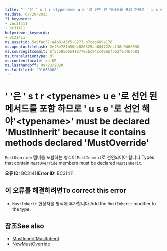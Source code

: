 ```yaml
---
title: "' '은 ' s t r <typename> u e '로 선언 된 메서드를 포함 하므로 ' u s e '로 선언 해야"
ms.date: 07/20/2015
f1_keywords:
- vbc31411
- bc31411
helpviewer_keywords:
- BC31411
ms.assetid: 5a9f4c57-a4b8-45f5-8273-b7caa689a170
ms.openlocfilehash: 2ef3e781b50dc886329aa684722ecf38e9406030
ms.sourcegitcommit: bf5c5850654187705bc94cc40ebfb62fe346ab02
ms.translationtype: MT
ms.contentlocale: ko-KR
ms.lasthandoff: 09/23/2020
ms.locfileid: "91066388"
---
```

# <a name="typename-must-be-declared-mustinherit-because-it-contains-methods-declared-mustoverride"></a><span data-ttu-id="6e55c-102">' '은 ' s t r \<typename> u e '로 선언 된 메서드를 포함 하므로 ' u s e '로 선언 해야</span><span class="sxs-lookup"><span data-stu-id="6e55c-102">'\<typename>' must be declared 'MustInherit' because it contains methods declared 'MustOverride'</span></span>

<span data-ttu-id="6e55c-103">`MustOverride` 멤버를 포함하는 형식이 `MustInherit`로 선언되어야 합니다.</span><span class="sxs-lookup"><span data-stu-id="6e55c-103">Types that contain `MustOverride` members must be declared `MustInherit`.</span></span>  
  
 <span data-ttu-id="6e55c-104">**오류 ID:** BC31411</span><span class="sxs-lookup"><span data-stu-id="6e55c-104">**Error ID:** BC31411</span></span>  
  
## <a name="to-correct-this-error"></a><span data-ttu-id="6e55c-105">이 오류를 해결하려면</span><span class="sxs-lookup"><span data-stu-id="6e55c-105">To correct this error</span></span>  
  
- <span data-ttu-id="6e55c-106">`MustInherit` 한정자를 형식에 추가합니다.</span><span class="sxs-lookup"><span data-stu-id="6e55c-106">Add the `MustInherit` modifier to the type.</span></span>  
  
## <a name="see-also"></a><span data-ttu-id="6e55c-107">참조</span><span class="sxs-lookup"><span data-stu-id="6e55c-107">See also</span></span>

- [<span data-ttu-id="6e55c-108">MustInherit</span><span class="sxs-lookup"><span data-stu-id="6e55c-108">MustInherit</span></span>](../language-reference/modifiers/mustinherit.md)
- [<span data-ttu-id="6e55c-109">New</span><span class="sxs-lookup"><span data-stu-id="6e55c-109">MustOverride</span></span>](../language-reference/modifiers/mustoverride.md)
